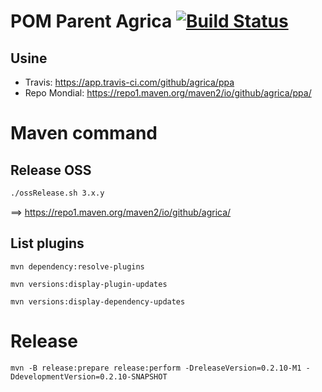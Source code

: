 POM Parent Agrica  [![Build Status](https://travis-ci.com/agrica/ppa.svg?branch=master)](https://travis-ci.com/agrica/ppa)
========

## Usine
* Travis: https://app.travis-ci.com/github/agrica/ppa
* Repo Mondial: https://repo1.maven.org/maven2/io/github/agrica/ppa/

# Maven command
## Release OSS
```bash
./ossRelease.sh 3.x.y
```
==> https://repo1.maven.org/maven2/io/github/agrica/

## List plugins
```
mvn dependency:resolve-plugins
```

```
mvn versions:display-plugin-updates
```

```
mvn versions:display-dependency-updates
```


# Release
```
mvn -B release:prepare release:perform -DreleaseVersion=0.2.10-M1 -DdevelopmentVersion=0.2.10-SNAPSHOT
```
